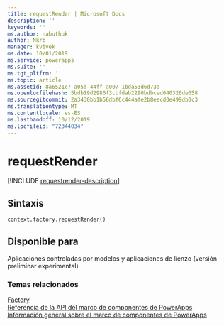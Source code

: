 ```yaml
---
title: requestRender | Microsoft Docs
description: ''
keywords: ''
ms.author: nabuthuk
author: Nkrb
manager: kvivek
ms.date: 10/01/2019
ms.service: powerapps
ms.suite: ''
ms.tgt_pltfrm: ''
ms.topic: article
ms.assetid: 8a6521c7-a05d-44ff-a007-1bda53d6d73a
ms.openlocfilehash: 5bdb19d2986f3cbfdab2290bdbced040326de658
ms.sourcegitcommit: 2a3430bb1b56dbf6c444afe2b8eecd0e499db0c3
ms.translationtype: MT
ms.contentlocale: es-ES
ms.lasthandoff: 10/12/2019
ms.locfileid: "72344034"
---
```

# <a name="requestrender"></a>requestRender

[!INCLUDE [requestrender-description](includes/requestrender-description.md)]

## <a name="syntax"></a>Sintaxis

`context.factory.requestRender()`

## <a name="available-for"></a>Disponible para 

Aplicaciones controladas por modelos y aplicaciones de lienzo (versión preliminar experimental)

### <a name="related-topics"></a>Temas relacionados

[Factory](../factory.md)<br/>
[Referencia de la API del marco de componentes de PowerApps](../../reference/index.md)<br/>
[Información general sobre el marco de componentes de PowerApps](../../overview.md)